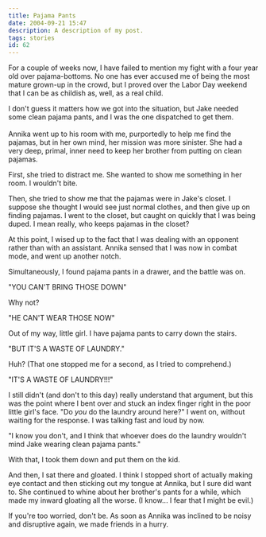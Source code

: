 ```yaml
---
title: Pajama Pants
date: 2004-09-21 15:47
description: A description of my post.
tags: stories
id: 62
---
```

For a couple of weeks now, I have failed to mention my fight with a four year old over pajama-bottoms.  No one has ever accused me of being the most mature grown-up in the crowd, but I proved over the Labor Day weekend that I can be as childish as, well, as a real child.

I don't guess it matters how we got into the situation, but Jake needed some clean pajama pants, and I was the one dispatched to get them.
<span class="spanEndPreview">&nbsp;</span><br /><br />Annika went up to his room with me, purportedly to help me find the pajamas, but in her own mind, her mission was more sinister.  She had a very deep, primal, inner need to keep her brother from putting on clean pajamas.

First, she tried to distract me.  She wanted to show me something in her room.  I wouldn't bite.

Then, she tried to show me that the pajamas were in Jake's closet.  I suppose she thought I would see just normal clothes, and then give up on finding pajamas.  I went to the closet, but caught on quickly that I was being duped.  I mean really, who keeps pajamas in the closet?

At this point, I wised up to the fact that I was dealing with an opponent rather than with an assistant.  Annika sensed that I was now in combat mode, and went up another notch.

Simultaneously, I found pajama pants in a drawer, and the battle was on.

"YOU CAN'T BRING THOSE DOWN"

Why not?

"HE CAN'T WEAR THOSE NOW"

Out of my way, little girl.  I have pajama pants to carry down the stairs.

"BUT IT'S A WASTE OF LAUNDRY."

Huh?  (That one stopped me for a second, as I tried to comprehend.)

"IT'S A WASTE OF LAUNDRY!!!"

I still didn't (and don't to this day) really understand that argument, but this was the point where I bent over and stuck an index finger right in the poor little girl's face.  "Do <i>you</i> do the laundry around here?"  I went on, without waiting for the response.  I was talking fast and loud by now.

"I know you don't, and I think that whoever does do the laundry wouldn't mind Jake wearing clean pajama pants."

With that, I took them down and put them on the kid.

And then, I sat there and gloated.  I think I stopped short of actually making eye contact and then sticking out my tongue at Annika, but I sure did want to.  She continued to whine about her brother's pants for a while, which made my inward gloating all the worse.  (I know... I fear that I might be evil.)

If you're too worried, don't be.  As soon as Annika was inclined to be noisy and disruptive again, we made friends in a hurry.  
